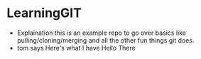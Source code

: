 # LearningGIT
 
- Explaination
this is an example repo to go over basics like pulling/cloning/merging and all the other fun things git does.
- tom says
Here's what I have
Hello There 
